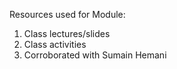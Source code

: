 Resources used for Module:
1. Class lectures/slides
2. Class activities
3. Corroborated with Sumain Hemani
